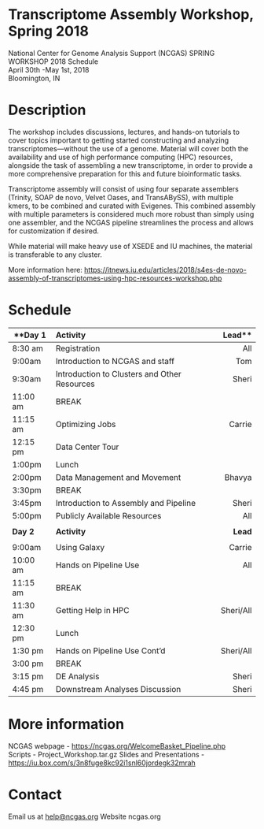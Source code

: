 # Transcriptome Assembly Workshop, Spring 2018
National Center for Genome Analysis Support (NCGAS) SPRING WORKSHOP 2018 Schedule\
April 30th -May 1st, 2018 \
Bloomington, IN 

# Description 
The workshop includes discussions, lectures, and hands-on tutorials to cover topics important to getting started constructing and analyzing transcriptomes—without the use of a genome. Material will cover both the availability and use of high performance computing (HPC) resources, alongside the task of assembling a new transcriptome, in order to provide a more comprehensive preparation for this and future bioinformatic tasks.

Transcriptome assembly will consist of using four separate assemblers (Trinity, SOAP de novo, Velvet Oases, and TransABySS), with multiple kmers, to be combined and curated with Evigenes. This combined assembly with multiple parameters is considered much more robust than simply using one assembler, and the NCGAS pipeline streamlines the process and allows for customization if desired. 

While material will make heavy use of XSEDE and IU machines, the material is transferable to any cluster.

More information here: https://itnews.iu.edu/articles/2018/s4es-de-novo-assembly-of-transcriptomes-using-hpc-resources-workshop.php

# Schedule 

|**Day 1			  |Activity							                                      |Lead**|
|---------------|:----------------------------------------------------------|-----:|
|8:30 am		    |Registration							                                  |All   |
|9:00am		      |Introduction to NCGAS and staff			                      |Tom   | 
|9:30am		      |Introduction to Clusters and Other Resources		            |Sheri |
|11:00 am		    |BREAK                                                      |      |
|11:15 am		    |Optimizing Jobs						                                |Carrie|
|12:15 pm		    |Data Center Tour                                           |      |
|1:00pm		      |Lunch                                                      |      |
|2:00pm		      |Data Management and Movement				                        |Bhavya|
|3:30pm		      |BREAK                                                      |      |
|3:45pm		      |Introduction to Assembly and Pipeline			                |Sheri |
|5:00pm		      |Publicly Available Resources					                      |All   |
|               |                                                           |      |
|**Day 2**		  |**Activity**		                                            |**Lead**|
|               |                                                           |      |
|9:00am		      |Using Galaxy							                                  |Carrie|
|10:00 am		    |Hands on Pipeline Use					                            |All   |
|11:15 am		    |BREAK                                                      |      |
|11:30 am		    |Getting Help in HPC						                            |Sheri/All|
|12:30 pm		    |Lunch                                                      |      |
|1:30 pm		    |Hands on Pipeline Use Cont’d				                        |Sheri/All|
|3:00 pm		    |BREAK                                                      |      |
|3:15 pm		    |DE Analysis 							                                  |Sheri |
|4:45 pm 		    |Downstream Analyses Discussion				                      |Sheri |


# More information 
NCGAS webpage - https://ncgas.org/WelcomeBasket_Pipeline.php
\
Scripts - Project_Workshop.tar.gz 
Slides and Presentations - https://iu.box.com/s/3n8fuge8kc92i1snl60jordegk32mrah

# Contact 
Email us at help@ncgas.org 
Website ncgas.org 
